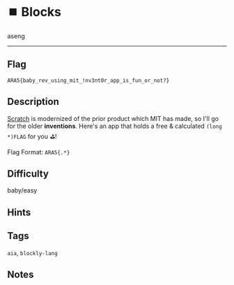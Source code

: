 # ⏹️ Blocks

aseng

---

## Flag

```
ARA5{baby_rev_using_mit_!nv3nt0r_app_is_fun_or_not?}
```


## Description

[Scratch](https://scratch.mit.edu/) is modernized of the prior product which MIT has made, so I'll go for the older **inventions**. Here's an app that holds a free & calculated `(long *)FLAG` for you ⛳!

Flag Format: `ARA5{.*}`

## Difficulty
baby/easy

## Hints

## Tags
`aia`, `blockly-lang`

## Notes

